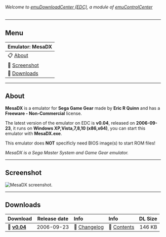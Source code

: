 ###### Welcome to [emuDownloadCenter (EDC)](https://github.com/PhoenixInteractiveNL/emuDownloadCenter/wiki/), a module of [emuControlCenter](https://github.com/PhoenixInteractiveNL/emuControlCenter/wiki/)
***
## Menu
| **Emulator: MesaDX** |
|:---------|
| :clipboard: [About](#about) |
| :sunrise: [Screenshot](#screenshot) |
| :floppy_disk: [Downloads](#downloads) |
***
## About
**MesaDX** is a emulator for **Sega Game Gear** made by **Eric R Quinn** and has a **Freeware - Non-Commercial** license.

The latest version of the emulator on EDC is **v0.04**, released on **2006-09-23**, it runs on **Windows XP,Vista,7,8,10 (x86,x64)**, you can start this emulator with **MesaDX.exe**.

This emulator does **NOT** specificly need BIOS image(s) to start ROM files!

_MesaDX is a Sega Master System and Game Gear emulator._
***
## Screenshot
![](https://raw.githubusercontent.com/PhoenixInteractiveNL/emuDownloadCenter/master/hooks/mesadx/screen.jpg "MesaDX screenshot.")
***
## Downloads
| Download | Release date  | Info       | Info       | DL Size    |
|:---------|:-------------:|:-----------|:-----------|-----------:|
| :floppy_disk: [**v0.04**](https://github.com/PhoenixInteractiveNL/edc-repo0003/raw/master/mesadx/0.04.7z) | 2006-09-23 | :page_facing_up: [Changelog](https://github.com/PhoenixInteractiveNL/edc-repo0003/blob/master/mesadx/0.04_changelog.txt) | :mag_right: [Contents](https://github.com/PhoenixInteractiveNL/edc-repo0003/blob/master/mesadx/0.04_contents.txt) | 146 KB |
